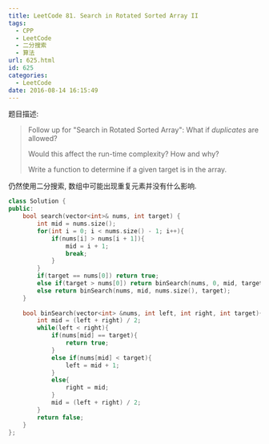 ```yaml
---
title: LeetCode 81. Search in Rotated Sorted Array II
tags:
  - CPP
  - LeetCode
  - 二分搜索
  - 算法
url: 625.html
id: 625
categories:
  - LeetCode
date: 2016-08-14 16:15:49
---
```

题目描述:

> Follow up for "Search in Rotated Sorted Array":
> What if *duplicates* are allowed?
>
> Would this affect the run-time complexity? How and why?
>
> Write a function to determine if a given target is in the array.

仍然使用二分搜索, 数组中可能出现重复元素并没有什么影响.

```cpp
class Solution {
public:
    bool search(vector<int>& nums, int target) {
        int mid = nums.size();
        for(int i = 0; i < nums.size() - 1; i++){
            if(nums[i] > nums[i + 1]){
                mid = i + 1;
                break;
            }
        }
        if(target == nums[0]) return true;
        else if(target > nums[0]) return binSearch(nums, 0, mid, target);
        else return binSearch(nums, mid, nums.size(), target);
    }
    
    bool binSearch(vector<int> &nums, int left, int right, int target){
        int mid = (left + right) / 2;
        while(left < right){
            if(nums[mid] == target){
                return true;
            }
            else if(nums[mid] < target){
                left = mid + 1;
            }
            else{
                right = mid;
            }
            mid = (left + right) / 2;
        }
        return false;
    }
};
```


